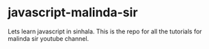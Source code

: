 # javascript-malinda-sir
Lets learn javascript in sinhala. This is the repo for all the tutorials for malinda sir youtube channel. 
